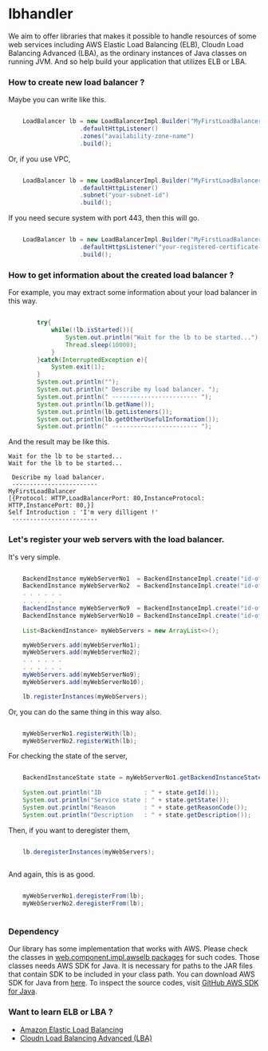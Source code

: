 lbhandler
=========

We aim to offer libraries that makes it possible to handle resources of some web services including AWS Elastic Load Balancing (ELB), Cloudn Load Balancing Advanced (LBA), as the ordinary instances of Java classes on running JVM. And so help build your application that utilizes ELB or LBA.


### How to create new load balancer ?

Maybe you can write like this.

```java

    LoadBalancer lb = new LoadBalancerImpl.Builder("MyFirstLoadBalancer")
                    .defaultHttpListener()
                    .zones("availability-zone-name")
                    .build();

```

Or, if you use VPC,

```java

    LoadBalancer lb = new LoadBalancerImpl.Builder("MyFirstLoadBalancer")
                    .defaultHttpListener()
                    .subnet("your-subnet-id")
                    .build();

```

If you need secure system with port 443, then this will go.

```java

    LoadBalancer lb = new LoadBalancerImpl.Builder("MyFirstLoadBalancer")
                    .defaultHttpsListener("your-registered-certificate-id")
                    .build();

```

### How to get information about the created load balancer ?

For example, you may extract some information about your load balancer in this way.

```java

        try{
            while(!lb.isStarted()){
                System.out.println("Wait for the lb to be started...");
                Thread.sleep(10000);
            }
        }catch(InterruptedException e){
            System.exit(1);
        }
        System.out.println("");
        System.out.println(" Describe my load balancer. ");
        System.out.println(" ------------------------ ");
        System.out.println(lb.getName());
        System.out.println(lb.getListeners());
        System.out.println(lb.getOtherUsefulInformation());
        System.out.println(" ------------------------ ");

```

And the result may be like this.

    Wait for the lb to be started...
    Wait for the lb to be started...
    
     Describe my load balancer. 
     ------------------------ 
    MyFirstLoadBalancer
    [{Protocol: HTTP,LoadBalancerPort: 80,InstanceProtocol: HTTP,InstancePort: 80,}]
    Self Introduction : 'I'm very dilligent !'
     ------------------------ 


### Let's register your web servers with the load balancer.

It's very simple.

```java

    BackendInstance myWebServerNo1  = BackendInstanceImpl.create("id-of-you-web-server-no-1");
    BackendInstance myWebServerNo2  = BackendInstanceImpl.create("id-of-you-web-server-no-2");
    . . . . . .
    . . . . . .
    BackendInstance myWebServerNo9  = BackendInstanceImpl.create("id-of-you-web-server-no-9");
    BackendInstance myWebServerNo10 = BackendInstanceImpl.create("id-of-you-web-server-no-10");
    
    List<BackendInstance> myWebServers = new ArrayList<>();

    myWebServers.add(myWebServerNo1);
    myWebServers.add(myWebServerNo2);
    . . . . . .
    . . . . . .
    myWebServers.add(myWebServerNo9);
    myWebServers.add(myWebServerNo10);

    lb.registerInstances(myWebServers);

```

Or, you can do the same thing in this way also.

```java

    myWebServerNo1.registerWith(lb);
    myWebServerNo2.registerWith(lb);

```

For checking the state of the server,

```java

    BackendInstanceState state = myWebServerNo1.getBackendInstanceState();
    
    System.out.println("ID            : " + state.getId());
    System.out.println("Service state : " + state.getState());
    System.out.println("Reason        : " + state.getReasonCode());
    System.out.println("Description   : " + state.getDescription());

```


Then, if you want to deregister them,

```java

    lb.deregisterInstances(myWebServers);
    
```

And again, this is as good.

```java

    myWebServerNo1.deregisterFrom(lb);
    myWebServerNo2.deregisterFrom(lb);
    
```

### Dependency

Our library has some implementation that works with AWS. Please check the classes in [web.component.impl.awselb packages](https://github.com/Hiroshi1978/lbhandler/tree/master/web/component/impl/awselb) for such codes. Those classes needs AWS SDK for Java. It is necessary for paths to the JAR files that contain SDK to be included in your class path.
You can download AWS SDK for Java from [here](https://aws.amazon.com/jp/sdkforjava/).
To inspect the source codes, visit [GitHub AWS SDK for Java](https://github.com/aws/aws-sdk-java).

### Want to learn ELB or LBA ?

 * [Amazon Elastic Load Balancing](http://aws.amazon.com/jp/elasticloadbalancing/)
 * [Cloudn Load Balancing Advanced (LBA)](http://www.ntt.com/cloudn/data/lba.html)
